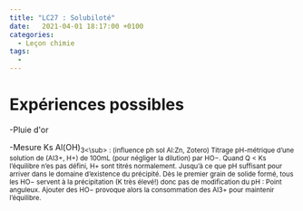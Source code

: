```yaml
---
title: "LC27 : Solubiloté"
date:   2021-04-01 18:17:00 +0100
categories:
  - Leçon chimie
tags:
  - 
---
```


# Expériences possibles 
-Pluie d'or

-Mesure Ks Al(OH)<sub>3<\sub> : (influence ph sol Al:Zn, Zotero)
Titrage pH-métrique d’une solution de (Al3+, H+) de 100mL (pour négliger la dilution) par HO−.
Quand Q < Ks l’équilibre n’es pas défini, H+ sont titrés normalement. Jusqu’à ce que pH suffisant pour
arriver dans le domaine d’existence du précipité. Dès le premier grain de solide formé, tous les HO−
servent à la précipitation (K très élevé!) donc pas de modification du pH : Point anguleux. Ajouter des
HO− provoque alors la consommation des Al3+ pour maintenir l’équilibre.
